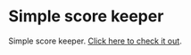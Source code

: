 # Simple score keeper

Simple score keeper. [Click here to check it out](https://hsanderr.github.io/score-keeper/).
